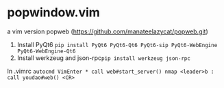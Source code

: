 # popwindow.vim
a vim version popweb (https://github.com/manateelazycat/popweb.git)

1. Install PyQt6 `pip install PyQt6 PyQt6-Qt6 PyQt6-sip PyQt6-WebEngine PyQt6-WebEngine-Qt6`
2. Install werkzeug and json-rpc`pip install werkzeug json-rpc`

In .vimrc
`autocmd VimEnter * call web#start_server()
nmap <leader>b : call youdao#web() <CR>`
